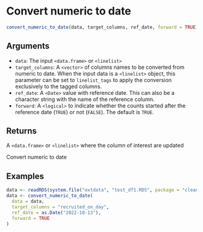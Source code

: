 # Convert numeric to date

```r
convert_numeric_to_date(data, target_columns, ref_date, forward = TRUE)
```

## Arguments

- `data`: The input `<data.frame>` or `<linelist>`
- `target_columns`: A `<vector>` of columns names to be converted from numeric to date. When the input data is a `<linelist>` object, this parameter can be set to `linelist_tags` to apply the conversion exclusively to the tagged columns.
- `ref_date`: A `<Date>` value with reference date. This can also be a character string with the name of the reference column.
- `forward`: A `<logical>` to indicate whether the counts started after the reference date (`TRUE`) or not (`FALSE`). The default is `TRUE`.

## Returns

A `<data.frame>` or `<linelist>` where the column of interest are updated

Convert numeric to date

## Examples

```r
data <- readRDS(system.file("extdata", "test_df1.RDS", package = "cleanepi"))
data <- convert_numeric_to_date(
  data = data,
  target_columns = "recruited_on_day",
  ref_date = as.Date("2022-10-13"),
  forward = TRUE
)
```
